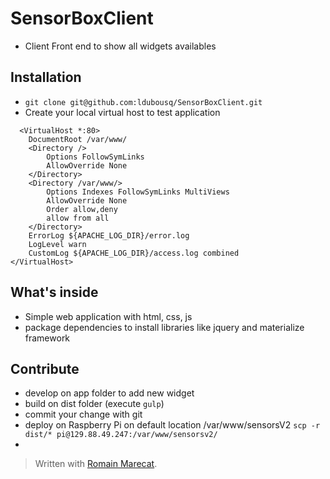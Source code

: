 # SensorBoxClient #
*  Client Front end to show all widgets availables

## Installation
* `git clone git@github.com:ldubousq/SensorBoxClient.git `
*  Create your local virtual host to test application
``` 
  <VirtualHost *:80>
    DocumentRoot /var/www/
    <Directory />
        Options FollowSymLinks  
        AllowOverride None
    </Directory>
    <Directory /var/www/>
        Options Indexes FollowSymLinks MultiViews
        AllowOverride None
        Order allow,deny
        allow from all
    </Directory>
    ErrorLog ${APACHE_LOG_DIR}/error.log
    LogLevel warn
    CustomLog ${APACHE_LOG_DIR}/access.log combined
</VirtualHost>
```


## What's inside
* Simple web application with html, css, js
* package dependencies to install libraries like jquery and materialize framework

## Contribute
* develop on app folder to add new widget
* build on dist folder (execute `gulp`)
* commit your change with git
* deploy on Raspberry Pi on default location /var/www/sensorsV2 `scp -r dist/* pi@129.88.49.247:/var/www/sensorsv2/`
* 

> Written with [Romain Marecat](https://github.com/RomainMarecat).
